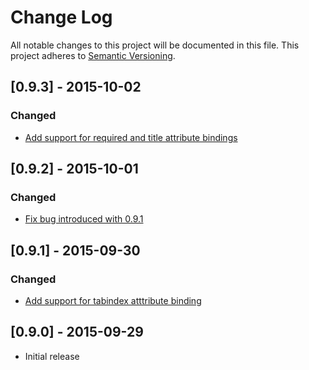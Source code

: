 # Change Log
All notable changes to this project will be documented in this file.
This project adheres to [Semantic Versioning](http://semver.org/).

## [0.9.3] - 2015-10-02
### Changed
- [Add support for required and title attribute bindings](https://github.com/begedin/ember-select-list/pull/12)

## [0.9.2] - 2015-10-01
### Changed
- [Fix bug introduced with 0.9.1](https://github.com/begedin/ember-select-list/pull/11)

## [0.9.1] - 2015-09-30
### Changed
- [Add support for tabindex atttribute binding](https://github.com/begedin/ember-select-list/pull/10)


## [0.9.0] - 2015-09-29
- Initial release
